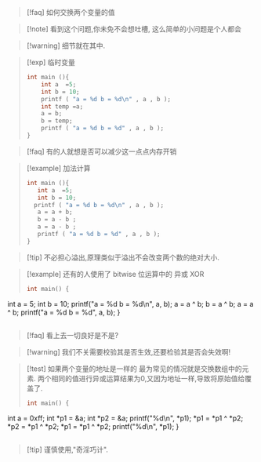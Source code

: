 
>[!faq] 如何交换两个变量的值

>[!note] 看到这个问题,你未免不会想吐槽, 这么简单的小问题是个人都会 


>[!warning] 细节就在其中. 


>[!exp] 临时变量
>```c
>int main (){
>     int a  =5;
>     int b = 10;
>     printf ( "a = %d b = %d\n" , a , b );   
>     int temp =a;
>     a = b;
>     b = temp; 
>     printf ( "a = %d b = %d" , a , b );   
> }
>```

>[!faq] 有的人就想是否可以减少这一点点内存开销 


>[!example]  加法计算
>```c
>int main (){
>    int a  =5;
>    int b = 10;
>   printf ( "a = %d b = %d\n" , a , b );   
>    a = a + b;
>    b = a - b ;
>    a = a - b ;
>    printf ( "a = %d b = %d" , a , b );   
>}
>```

>[!tip] 不必担心溢出,原理类似于溢出不会改变两个数的绝对大小. 

>[!example] 还有的人使用了 bitwise 位运算中的 异或 XOR
>```c
>int main() {
  int a = 5;
  int b = 10;
  printf("a = %d b = %d\n", a, b);
  a = a ^ b;
  b = a ^ b;
  a = a ^ b;
  printf("a = %d b = %d", a, b);
}
>```


>[!faq] 看上去一切良好是不是? 

>[!warning] 我们不关需要校验其是否生效,还要检验其是否会失效啊!
>

>[!test] 如果两个变量的地址是一样的
>最为常见的情况就是交换数组中的元素. 
>两个相同的值进行异或运算结果为0,又因为地址一样,导致将原始值给覆盖了. 
>```c
>int main() {
  int a = 0xff;
  int *p1  = &a;
  int *p2 = &a;
  printf("%d\n", *p1);
  *p1 = *p1 ^ *p2;
  *p2 = *p1 ^ *p2;
  *p1 = *p1 ^ *p2;
  printf("%d\n", *p1);
}
>```

>[!tip] 谨慎使用,"奇淫巧计". 
>


